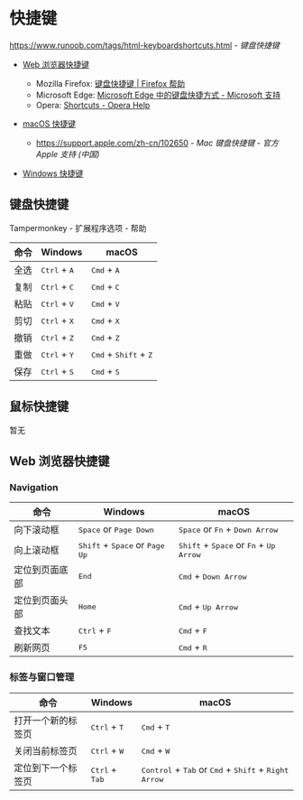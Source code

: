 # 快捷键

<https://www.runoob.com/tags/html-keyboardshortcuts.html> - *键盘快捷键*

- [Web 浏览器快捷键](os/tools/browser/README.md#快捷键)
  - Mozilla Firefox: [键盘快捷键 | Firefox 帮助](https://support.mozilla.org/zh-CN/kb/%E9%94%AE%E7%9B%98%E5%BF%AB%E6%8D%B7%E9%94%AE)
  - Microsoft Edge: [Microsoft Edge 中的键盘快捷方式 - Microsoft 支持](https://support.microsoft.com/zh-cn/microsoft-edge/microsoft-edge-中的键盘快捷方式-50d3edab-30d9-c7e4-21ce-37fe2713cfad)
  - Opera: [Shortcuts - Opera Help](https://help.opera.com/en/latest/shortcuts/#keyboardShortcuts)

- [macOS 快捷键](os/desktop/mac/README.md#快捷键)
    - https://support.apple.com/zh-cn/102650 - *Mac 键盘快捷键 - 官方 Apple 支持 (中国)*

- [Windows 快捷键](os/desktop/windows/README.md#快捷键)

## 键盘快捷键

Tampermonkey - 扩展程序选项 - 帮助

命令 | Windows | macOS
--- | --- | ---
全选 | <kbd>Ctrl</kbd> + <kbd>A</kbd> | <kbd>Cmd</kbd> + <kbd>A</kbd>
复制 | <kbd>Ctrl</kbd> + <kbd>C</kbd> | <kbd>Cmd</kbd> + <kbd>C</kbd>
粘贴 | <kbd>Ctrl</kbd> + <kbd>V</kbd> | <kbd>Cmd</kbd> + <kbd>V</kbd>
剪切 | <kbd>Ctrl</kbd> + <kbd>X</kbd> | <kbd>Cmd</kbd> + <kbd>X</kbd>
撤销 | <kbd>Ctrl</kbd> + <kbd>Z</kbd> | <kbd>Cmd</kbd> + <kbd>Z</kbd>
重做 | <kbd>Ctrl</kbd> + <kbd>Y</kbd> | <kbd>Cmd</kbd> + <kbd>Shift</kbd> + <kbd>Z</kbd>
保存 | <kbd>Ctrl</kbd> + <kbd>S</kbd> | <kbd>Cmd</kbd> + <kbd>S</kbd>

## 鼠标快捷键

暂无

## Web 浏览器快捷键

### Navigation

命令 | Windows | macOS
--- | --- | ---
向下滚动框 | <kbd>Space</kbd> or <kbd>Page Down</kbd> | <kbd>Space</kbd> or <kbd>Fn</kbd> + <kbd>Down Arrow</kbd>
向上滚动框 | <kbd>Shift</kbd> + <kbd>Space</kbd> or <kbd>Page Up</kbd> | <kbd>Shift</kbd> + <kbd>Space</kbd> or <kbd>Fn</kbd> + <kbd>Up Arrow</kbd>
定位到页面底部 | <kbd>End</kbd> | <kbd>Cmd</kbd> + <kbd>Down Arrow</kbd>
定位到页面头部 | <kbd>Home</kbd> | <kbd>Cmd</kbd> + <kbd>Up Arrow</kbd>
查找文本 | <kbd>Ctrl</kbd> + <kbd>F</kbd> | <kbd>Cmd</kbd> + <kbd>F</kbd>
刷新网页 | <kbd>F5</kbd> | <kbd>Cmd</kbd> + <kbd>R</kbd>

### 标签与窗口管理

命令 | Windows | macOS
--- | --- | ---
打开一个新的标签页 | <kbd>Ctrl</kbd> + <kbd>T</kbd> | <kbd>Cmd</kbd> + <kbd>T</kbd>
关闭当前标签页 | <kbd>Ctrl</kbd> + <kbd>W</kbd> | <kbd>Cmd</kbd> + <kbd>W</kbd>
定位到下一个标签页 | <kbd>Ctrl</kbd> + <kbd>Tab</kbd> | <kbd>Control</kbd> + <kbd>Tab</kbd> or <kbd>Cmd</kbd> + <kbd>Shift</kbd> + <kbd>Right Arrow</kbd>
